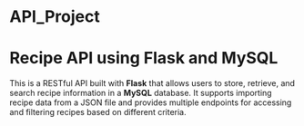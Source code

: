 # API_Project
# Recipe API using Flask and MySQL

This is a RESTful API built with **Flask** that allows users to store, retrieve, and search recipe information in a **MySQL** database. 
It supports importing recipe data from a JSON file and provides multiple endpoints for accessing and filtering recipes based on different criteria.
